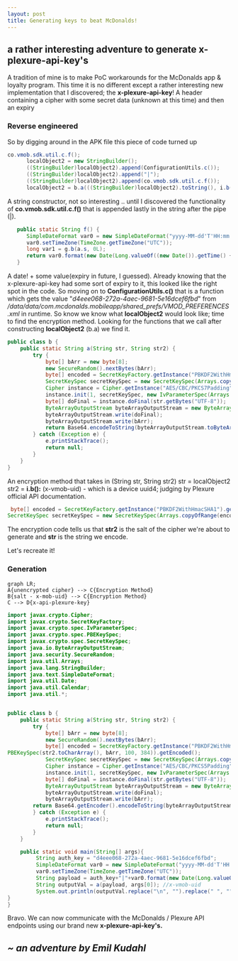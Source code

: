 ```yaml
---
layout: post
title: Generating keys to beat McDonalds!
---
```


## a rather interesting adventure to generate x-plexure-api-key's

A tradition of mine is to make PoC workarounds for the McDonalds app & loyalty program. This time it is no different except a rather interesting new implementation that I discovered; the **x-plexure-api-key**! A header containing a cipher with some secret data (unknown at this time) and then an expiry

### Reverse engineered

So by digging around in the APK file this piece of code turned up
```JAVA
co.vmob.sdk.util.c.f();
      localObject2 = new StringBuilder();
      ((StringBuilder)localObject2).append(ConfigurationUtils.c());
      ((StringBuilder)localObject2).append("|");
      ((StringBuilder)localObject2).append(co.vmob.sdk.util.c.f());
      localObject2 = b.a(((StringBuilder)localObject2).toString(), i.b());
```

A string constructor, not so interesting .. until I discovered the functionality of 
**co.vmob.sdk.util.c.f()** that is appended lastly in the string after the pipe (|).  

```JAVA
   public static String f() {
      SimpleDateFormat var0 = new SimpleDateFormat("yyyy-MM-dd'T'HH:mm:ss.SSSSSSS'Z'", Locale.US);
      var0.setTimeZone(TimeZone.getTimeZone("UTC"));
      long var1 = g.b(a.s, 0L);
      return var0.format(new Date(Long.valueOf((new Date()).getTime() + Long.valueOf(var1))));
   }
```

A date! + some value(expiry in future, I guessed). Already knowing that the x-plexure-api-key had some sort of expiry to it, this looked like the right spot in the code. So moving on to **ConfigurationUtils.c()** that is a function which gets the value "*d4eee068-272a-4aec-9681-5e16dcef6fbd*" from */data/data/com.mcdonalds.mobileapp/shared_prefs/VMOD_PREFERENCES.xml* in runtime. So know we know what **localObject2** would look like; time to find the encryption method. Looking for the functions that we call after constructing **localObject2** (b.a) we find it.
```JAVA
public class b {
    public static String a(String str, String str2) {
        try {
            byte[] bArr = new byte[8];
            new SecureRandom().nextBytes(bArr);
            byte[] encoded = SecretKeyFactory.getInstance("PBKDF2WithHmacSHA1").generateSecret(new PBEKeySpec(str2.toCharArray(), bArr, 100, 384)).getEncoded();
            SecretKeySpec secretKeySpec = new SecretKeySpec(Arrays.copyOfRange(encoded, 0, 32), "AES");
            Cipher instance = Cipher.getInstance("AES/CBC/PKCS7Padding");
            instance.init(1, secretKeySpec, new IvParameterSpec(Arrays.copyOfRange(encoded, 32, 48)));
            byte[] doFinal = instance.doFinal(str.getBytes("UTF-8"));
            ByteArrayOutputStream byteArrayOutputStream = new ByteArrayOutputStream();
            byteArrayOutputStream.write(doFinal);
            byteArrayOutputStream.write(bArr);
            return Base64.encodeToString(byteArrayOutputStream.toByteArray(), 0).replace("\n", "").replace(" ", "");
        } catch (Exception e) {
            e.printStackTrace();
            return null;
        }
    }
}
```

An encryption method that takes in (String str, String str2)
str = localObject2
str2 = **i.b():** (x-vmob-uid) - which is a device uuid4; judging by Plexure official API documentation.
```JAVA
 byte[] encoded = SecretKeyFactory.getInstance("PBKDF2WithHmacSHA1").generateSecret(new PBEKeySpec(str2.toCharArray(), bArr, 100, 384)).getEncoded();
SecretKeySpec secretKeySpec = new SecretKeySpec(Arrays.copyOfRange(encoded, 0, 32), "AES");
```
The encryption code tells us that **str2** is the salt of the cipher we're about to generate and **str** is the string we encode.

Let's recreate it!


### Generation
```
graph LR;
A{unencrypted cipher} --> C{Encryption Method}
B{salt - x-mob-uid} --> C{Encryption Method}
C --> D{x-api-plexure-key}
```

```JAVA
import javax.crypto.Cipher;
import javax.crypto.SecretKeyFactory;
import javax.crypto.spec.IvParameterSpec;
import javax.crypto.spec.PBEKeySpec;
import javax.crypto.spec.SecretKeySpec;
import java.io.ByteArrayOutputStream;
import java.security.SecureRandom;
import java.util.Arrays;
import java.lang.StringBuilder;
import java.text.SimpleDateFormat;
import java.util.Date;
import java.util.Calendar;
import java.util.*;


public class b {
    public static String a(String str, String str2) {
        try {
            byte[] bArr = new byte[8];
            new SecureRandom().nextBytes(bArr);
            byte[] encoded = SecretKeyFactory.getInstance("PBKDF2WithHmacSHA1").generateSecret(new
PBEKeySpec(str2.toCharArray(), bArr, 100, 384)).getEncoded();
            SecretKeySpec secretKeySpec = new SecretKeySpec(Arrays.copyOfRange(encoded, 0, 32), "AES");
            Cipher instance = Cipher.getInstance("AES/CBC/PKCS5Padding");
            instance.init(1, secretKeySpec, new IvParameterSpec(Arrays.copyOfRange(encoded, 32, 48)));
            byte[] doFinal = instance.doFinal(str.getBytes("UTF-8"));
            ByteArrayOutputStream byteArrayOutputStream = new ByteArrayOutputStream();
            byteArrayOutputStream.write(doFinal);
            byteArrayOutputStream.write(bArr);
	    return Base64.getEncoder().encodeToString(byteArrayOutputStream.toByteArray());
        } catch (Exception e) {
            e.printStackTrace();
            return null;
        }
    }

    public static void main(String[] args){
         String auth_key = "d4eee068-272a-4aec-9681-5e16dcef6fbd";
         SimpleDateFormat var0 = new SimpleDateFormat("yyyy-MM-dd'T'HH:mm:ss.SSSSSSS'Z'", Locale.US);
         var0.setTimeZone(TimeZone.getTimeZone("UTC"));
         String payload = auth_key+"|"+var0.format(new Date(Long.valueOf((new Date()).getTime()-1000*10*60))); //auth key from xml file & 10min expiry
         String outputVal = a(payload, args[0]); //x-vmob-uid
         System.out.println(outputVal.replace("\n", "").replace(" ", ""));
}
}
```

Bravo. We can now communicate with the McDonalds / Plexure API endpoints using our brand new **x-plexure-api-key's.**


## *~ an adventure by Emil Kudahl*
